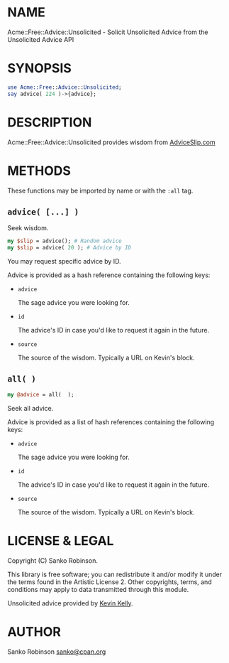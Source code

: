 
# NAME

Acme::Free::Advice::Unsolicited - Solicit Unsolicited Advice from the Unsolicited Advice API

# SYNOPSIS

```perl
use Acme::Free::Advice::Unsolicited;
say advice( 224 )->{advice};
```

# DESCRIPTION

Acme::Free::Advice::Unsolicited provides wisdom from [AdviceSlip.com](https://adviceslip.com/)

# METHODS

These functions may be imported by name or with the `:all` tag.

## `advice( [...] )`

Seek wisdom.

```perl
my $slip = advice(); # Random advice
my $slip = advice( 20 ); # Advice by ID
```

You may request specific advice by ID.

Advice is provided as a hash reference containing the following keys:

- `advice`

    The sage advice you were looking for.

- `id`

    The advice's ID in case you'd like to request it again in the future.

- `source`

    The source of the wisdom. Typically a URL on Kevin's block.

## `all( )`

```perl
my @advice = all(  );
```

Seek all advice.

Advice is provided as a list of hash references containing the following keys:

- `advice`

    The sage advice you were looking for.

- `id`

    The advice's ID in case you'd like to request it again in the future.

- `source`

    The source of the wisdom. Typically a URL on Kevin's block.

# LICENSE & LEGAL

Copyright (C) Sanko Robinson.

This library is free software; you can redistribute it and/or modify it under the terms found in the Artistic License
2\. Other copyrights, terms, and conditions may apply to data transmitted through this module.

Unsolicited advice provided by [Kevin Kelly](https://kk.org/).

# AUTHOR

Sanko Robinson <sanko@cpan.org>
